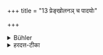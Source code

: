 +++
title = "13 प्रेङ्खोलनञ् च पादयोः"

+++

<details><summary>Bühler</summary>

13. And to swing his feet,
</details>

<details><summary>हरदत्त-टीका</summary>

## सूत्रम्
प्रेङ्खोलनं च पादयोः ॥ १३ ॥  
### टिप्पनी
प्रेङ्खोलनं दोलनमितस्ततश्चालनम् ॥ १३ ॥
</details>
